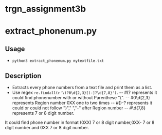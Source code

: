 # trgn_assignment3b

# extract_phonenum.py

## Usage

- `python3 extract_phonenum.py mytextfile.txt`

## Description

- Extracts every phone numbers from a text file and print them as a list.
- Use regex `re.findall(r'\(?0\d{2,3}[)-]?\d{7,8}')`. 
-- #(? represents it could find phonenumber with or without Parenthese "(".
-- #0\d{2,3} represents Region number 0XX one to two times
--  #[)-? represents it could or could not follow ")"," ","-" after Region number
-- #\d{7,8} represents 7 or 8 digit number.

It could find phone number in format (0XX) 7 or 8 digit number,0XX- 7 or 8 digit number and 0XX 7 or 8 digit number.
